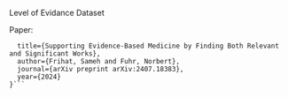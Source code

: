 Level of Evidance Dataset


Paper: 
```@article{frihat2024supporting,
  title={Supporting Evidence-Based Medicine by Finding Both Relevant and Significant Works},
  author={Frihat, Sameh and Fuhr, Norbert},
  journal={arXiv preprint arXiv:2407.18383},
  year={2024}
}```
